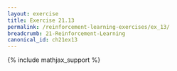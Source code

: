 ```yaml
---
layout: exercise
title: Exercise 21.13
permalink: /reinforcement-learning-exercises/ex_13/
breadcrumb: 21-Reinforcement-Learning
canonical_id: ch21ex13
---
```


{% include mathjax_support %}
